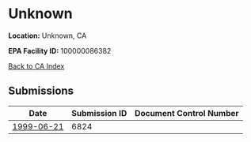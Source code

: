 # Unknown

**Location:** Unknown, CA

**EPA Facility ID:** 100000086382

[Back to CA Index](../../index.md)

## Submissions

| Date | Submission ID | Document Control Number |
|------|--------------|-------------------------|
| [1999-06-21](submissions/6824.md) | 6824 |  |
